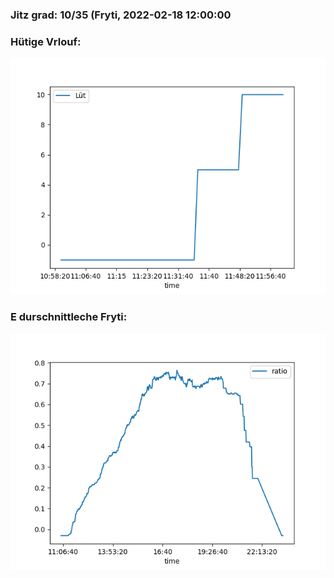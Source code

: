 ### Jitz grad: 10/35 (Fryti, 2022-02-18 12:00:00

### Hütige Vrlouf:
![Graph](Today.png)

### E durschnittleche Fryti:
![Graph](Fryti.png)